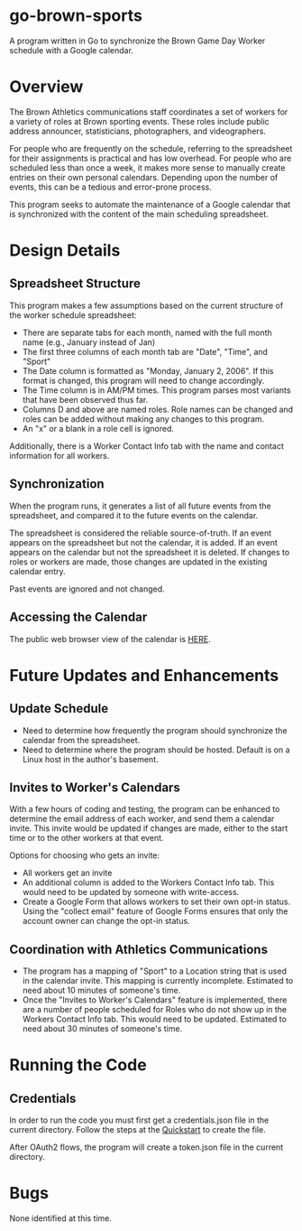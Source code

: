 go-brown-sports
===============

A program written in Go to synchronize the Brown Game Day Worker schedule 
with a Google calendar.

# Overview
The Brown Athletics communications staff coordinates a set of workers
for a variety of roles at Brown sporting events.  These roles include 
public address announcer, statisticians, photographers, and 
videographers.

For people who are frequently on the schedule, referring to the 
spreadsheet for their assignments is practical and has low overhead. 
For people who are scheduled less than once a week, it makes more sense
to manually create entries on their own personal calendars.  Depending upon
the number of events, this can be a tedious and error-prone process.

This program seeks to automate the maintenance of a Google calendar
that is synchronized with the content of the main scheduling spreadsheet.

# Design Details

## Spreadsheet Structure

This program makes a few assumptions based on the current structure of
the worker schedule spreadsheet:
* There are separate tabs for each month, named with the full month name (e.g., January instead of Jan)
* The first three columns of each month tab are "Date", "Time", and "Sport"
* The Date column is formatted as "Monday, January 2, 2006". If this format is changed, this program will need to change accordingly.
* The Time column is in AM/PM times. This program parses most variants that have been observed thus far.
* Columns D and above are named roles. Role names can be changed and roles can be added without making any changes to this program.
* An "x" or a blank in a role cell is ignored.

Additionally, there is a Worker Contact Info tab with the name and contact 
information for all workers.

## Synchronization

When the program runs, it generates a list of all future events from the 
spreadsheet, and compared it to the future events on the calendar. 

The spreadsheet is considered the reliable source-of-truth.
If an event appears on the spreadsheet but not the calendar, 
it is added. If an event
appears on the calendar but not the spreadsheet it is deleted. 
If changes to roles or workers are made, those changes are updated in the existing
calendar entry.

Past events 
are ignored and not changed.


## Accessing the Calendar

The public web browser view of the calendar is [HERE](https://calendar.google.com/calendar/embed?src=c_eb497c05a37742f18ad84c070a681e61f8bd70d6c0c49c8193d82f9b26106619%40group.calendar.google.com&ctz=America%2FNew_York).

# Future Updates and Enhancements

## Update Schedule

* Need to determine how frequently the program should synchronize the calendar
from the spreadsheet.
* Need to determine where the program should be hosted.  Default is on a Linux 
host in the author's basement.

## Invites to Worker's Calendars

With a few hours of coding and testing, the program can be enhanced to 
determine the email address of each worker, and send them a calendar invite.
This invite would be updated if changes are made, either to the start time or 
to the other workers at that event.

Options for choosing who gets an invite:
* All workers get an invite
* An additional column is added to the Workers Contact Info tab. This would need
to be updated by someone with write-access.
* Create a Google Form that allows workers to set their own opt-in status. Using the "collect email"
feature of Google Forms ensures that only the account owner can change the opt-in status. 

## Coordination with Athletics Communications

* The program has a mapping of "Sport" to a Location string that is used
in the calendar invite. This mapping is currently incomplete.  Estimated to 
need about 10 minutes of someone's time.
* Once the "Invites to Worker's Calendars" feature is implemented, there are a 
number of people scheduled for Roles who do not show up in the Workers Contact Info tab.
This would need to be updated.  Estimated to need about 30 minutes of someone's time.

# Running the Code
## Credentials
In order to run the code you must first get a credentials.json file in the current directory.
Follow the steps at the [Quickstart](https://developers.google.com/sheets/api/quickstart/go)
to create the file.

After OAuth2 flows, the program will create a token.json file in the current 
directory.

# Bugs

None identified at this time.